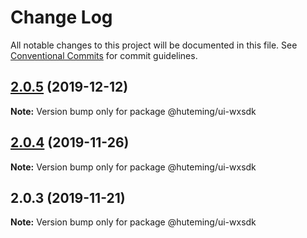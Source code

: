 # Change Log

All notable changes to this project will be documented in this file.
See [Conventional Commits](https://conventionalcommits.org) for commit guidelines.

## [2.0.5](https://github.com/huteming/huteming-ui/compare/@huteming/ui-wxsdk@2.0.4...@huteming/ui-wxsdk@2.0.5) (2019-12-12)

**Note:** Version bump only for package @huteming/ui-wxsdk





## [2.0.4](https://github.com/huteming/huteming-ui/compare/@huteming/ui-wxsdk@2.0.3...@huteming/ui-wxsdk@2.0.4) (2019-11-26)

**Note:** Version bump only for package @huteming/ui-wxsdk





## 2.0.3 (2019-11-21)

**Note:** Version bump only for package @huteming/ui-wxsdk
